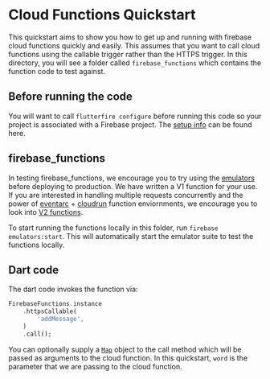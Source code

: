 # Cloud Functions Quickstart

This quickstart aims to show you how to get up and running with firebase cloud functions quickly and easily. This assumes that you want to call cloud functions using the callable trigger rather than the HTTPS trigger. In this directory, you will see a folder called `firebase_functions` which contains the function code to test against.

## Before running the code

You will want to call `flutterfire configure` before running this code so your project is associated with a Firebase project. The [setup info](https://firebase.google.com/docs/flutter/setup) can be found here.

## firebase_functions

In testing firebase_functions, we encourage you to try using the [emulators](https://firebase.google.com/docs/emulator-suite) before deploying to production. We have written a V1 function for your use. If you are interested in handling multiple requests concurrently and the power of [eventarc](https://cloud.google.com/eventarc/docs) + [cloudrun](https://cloud.google.com/run) function enviornments, we encourage you to look into [V2 functions](https://firebase.google.com/docs/functions/beta).

To start running the functions locally in this folder, run `firebase emulators:start`. This will automatically start the emulator suite to test the functions locally.

## Dart code

The dart code invokes the function via:

```dart
FirebaseFunctions.instance
    .httpsCallable(
        'addMessage',
    )
    .call();
```

You can optionally supply a [`Map`](https://api.flutter.dev/flutter/dart-core/Map-class.html) object to the call method which will be passed as arguments to the cloud function. In this quickstart, `word` is the parameter that we are passing to the cloud function.